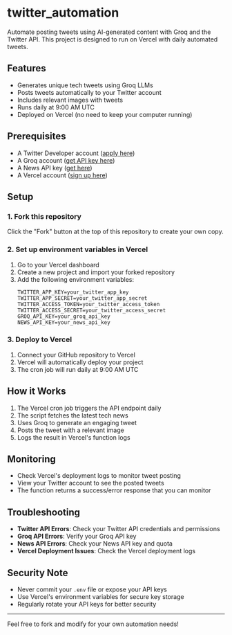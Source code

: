 # twitter_automation

Automate posting tweets using AI-generated content with Groq and the Twitter API. This project is designed to run on Vercel with daily automated tweets.

## Features
- Generates unique tech tweets using Groq LLMs
- Posts tweets automatically to your Twitter account
- Includes relevant images with tweets
- Runs daily at 9:00 AM UTC
- Deployed on Vercel (no need to keep your computer running)

## Prerequisites
- A Twitter Developer account ([apply here](https://developer.twitter.com/en/portal/dashboard))
- A Groq account ([get API key here](https://console.groq.com/keys))
- A News API key ([get here](https://newsapi.org/))
- A Vercel account ([sign up here](https://vercel.com))

## Setup

### 1. Fork this repository
Click the "Fork" button at the top of this repository to create your own copy.

### 2. Set up environment variables in Vercel
1. Go to your Vercel dashboard
2. Create a new project and import your forked repository
3. Add the following environment variables:
   ```
   TWITTER_APP_KEY=your_twitter_app_key
   TWITTER_APP_SECRET=your_twitter_app_secret
   TWITTER_ACCESS_TOKEN=your_twitter_access_token
   TWITTER_ACCESS_SECRET=your_twitter_access_secret
   GROQ_API_KEY=your_groq_api_key
   NEWS_API_KEY=your_news_api_key
   ```

### 3. Deploy to Vercel
1. Connect your GitHub repository to Vercel
2. Vercel will automatically deploy your project
3. The cron job will run daily at 9:00 AM UTC

## How it Works
1. The Vercel cron job triggers the API endpoint daily
2. The script fetches the latest tech news
3. Uses Groq to generate an engaging tweet
4. Posts the tweet with a relevant image
5. Logs the result in Vercel's function logs

## Monitoring
- Check Vercel's deployment logs to monitor tweet posting
- View your Twitter account to see the posted tweets
- The function returns a success/error response that you can monitor

## Troubleshooting
- **Twitter API Errors**: Check your Twitter API credentials and permissions
- **Groq API Errors**: Verify your Groq API key
- **News API Errors**: Check your News API key and quota
- **Vercel Deployment Issues**: Check the Vercel deployment logs

## Security Note
- Never commit your `.env` file or expose your API keys
- Use Vercel's environment variables for secure key storage
- Regularly rotate your API keys for better security

---

Feel free to fork and modify for your own automation needs!